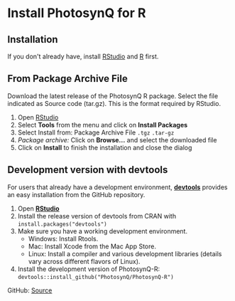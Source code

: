 # Install PhotosynQ for R

## Installation

If you don't already have, install [RStudio] and [R] first.

## From Package Archive File

Download the latest release of the PhotosynQ R package. Select the file indicated as Source code (tar.gz). This is the format required by RStudio.

1. Open [RStudio]
2. Select **Tools** from the menu and click on **Install Packages**
3. Select Install from: Package Archive File `.tgz` `.tar-gz`
4. *Package archive:* Click on **Browse...** and select the downloaded file
5. Click on **Install** to finish the installation and close the dialog

## Development version with devtools

For users that already have a development environment, **[devtools]** provides an easy installation from the GitHub repository.

1. Open **[RStudio]**
2. Install the release version of devtools from CRAN with `install.packages("devtools")`
3. Make sure you have a working development environment.
    + Windows: Install Rtools.
    + Mac: Install Xcode from the Mac App Store.
    + Linux: Install a compiler and various development libraries (details vary across different flavors of Linux).
4. Install the development version of PhotosynQ-R: `devtools::install_github("PhotosynQ/PhotosynQ-R")`

GitHub: [Source](https://github.com/PhotosynQ/PhotosynQ-R)

[RStudio]: https://www.rstudio.com
[R]: https://www.r-project.org
[devtools]: https://github.com/hadley/devtools "devtools"